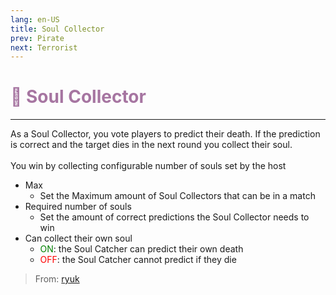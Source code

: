 ```yaml
---
lang: en-US
title: Soul Collector
prev: Pirate
next: Terrorist
---
```


# <font color=#a675a1>👻 <b>Soul Collector</b></font> <Badge text="Chaos" type="tip" vertical="middle"/>
---

As a Soul Collector, you vote players to predict their death. If the prediction is correct and the target dies in the next round you collect their soul.<br><br>
You win by collecting configurable number of souls set by the host
* Max
  * Set the Maximum amount of Soul Collectors that can be in a match
* Required number of souls
  * Set the amount of correct predictions the Soul Collector needs to win
* Can collect their own soul
  * <font color=green>ON</font>: the Soul Catcher can predict their own death
  * <font color=red>OFF</font>: the Soul Catcher cannot predict if they die

> From: [ryuk](#)